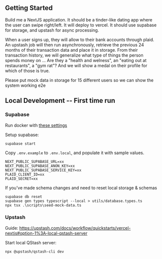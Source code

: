 ## Getting Started

Build me a NextJS application. It should be a tinder-like dating app where the user can swipe right/left. It will deploy to vercel. It should use supabase for storage, and upstash for async processing.

When a user signs up, they will allow to their bank accounts through plaid. An upstash job will then run asynchronously, retrieve the previous 24 months of their transaction data and place it in storage. From their transaction history, we will generalize what type of things the person spends money on ... Are they a "health and welness", an "eating out at restaurants", a "gym rat"? And we will show a medal on their profile for which of those is true.

Please put mock data in storage for 15 different users so we can show the system working e2e

## Local Development -- First time run

### Supabase

Run docker with [these settings](https://supabase.com/docs/guides/local-development/cli/getting-started?queryGroups=platform&platform=windows#running-supabase-locally)

Setup supabase:

```
supabase start
```

Copy `.env.example` to `.env.local`, and populate it with sample values.

```
NEXT_PUBLIC_SUPABASE_URL=xx
NEXT_PUBLIC_SUPABASE_ANON_KEY=xx
NEXT_PUBLIC_SUPABASE_SERVICE_KEY=xx
PLAID_CLIENT_ID=xx
PLAID_SECRET=xx
```

If you've made schema changes and need to reset local storage & schemas

```
supabase db reset
supabase gen types typescript --local > utils/database.types.ts
npx tsx .\scripts\seed-mock-data.ts
```

### Upstash

Guide: https://upstash.com/docs/workflow/quickstarts/vercel-nextjs#option-1%3A-local-qstash-server

Start local QStash server:

```
npx @upstash/qstash-cli dev
```
